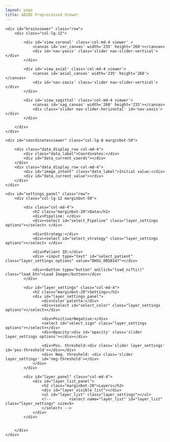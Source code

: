 ```yaml
---
layout: page
title: ABIDE Preprocessed Viewer
---
```


<link href="stylesheets/style.css" media="screen" rel="stylesheet" type="text/css" />
<link href="stylesheets/bootstrap.min.css" media="screen" rel="stylesheet" type="text/css" />
<script src="javascripts/panzoom.js" type="text/javascript"></script>
<script src="javascripts/jquery.min.js" type="text/javascript"></script>
<script src="javascripts/xtk.js" type="text/javascript"></script>
<script src="javascripts/jquery-ui.min.js" type="text/javascript"></script>
<script src="javascripts/bootstrap.min.js" type="text/javascript"></script>
<script src="javascripts/rainbow.js" type="text/javascript"></script>
<script src="javascripts/sylvester.js" type="text/javascript"></script>
<script src="javascripts/amplify.min.js" type="text/javascript"></script>
<script src="javascripts/viewer.js" type="text/javascript"></script>
<script src="javascripts/app.js" type="text/javascript"></script>

<div class='container'>

	<div id="brainviewer" class="row">
		<div class="col-lg-12">

			<div id='view_coronal' class='col-md-4 viewer' >
				<canvas id='cor_canvas' width='235' height='260'></canvas>
				<div id='nav-yaxis' class='slider nav-slider-vertical'></div>
			</div>

			<div id='view_axial' class='col-md-4 viewer'>
				<canvas id='axial_canvas' width='235' height='260'></canvas>
				<div id='nav-zaxis' class='slider nav-slider-vertical'></div>
			</div>

			<div id='view_sagittal' class='col-md-4 viewer'>
				<canvas id='sag_canvas' width='260' height='235'></canvas>
				<div class='slider nav-slider-horizontal' id='nav-xaxis'></div>
			</div>

		</div>
	</div>

	<div id="coordinatesviewer" class="col-lg-8 marginbot-50">

		<div class="data_display_row col-md-4">
			<div class="data_label">Coordinates:</div>
			<div id="data_current_coords"></div>
		</div>
		<div class="data_display_row col-md-4">
			<div id="image_intent" class="data_label">Initial value:</div>
			<div id="data_current_value"></div>
		</div>
	</div>

	<div id="settings_panel" class="row">
		<div class="col-lg-12 marginbot-50"> 

			<div class="col-md-4">
				<h2 class="marginbot-20">Data</h2>
				<div>Pipeline: </div>
				<div><select id="select_Pipeline" class="layer_settings options"></select> </div>

				<div>Strategy:</div>
				<div><select id="select_strategy" class="layer_settings options"></select> </div>

				<div>Patient ID:</div>
				<div> <input type="text" id="select_patient" class="layer_settings options" value="OHSU_0050147"></div>
				
				<div><button type="button" onClick="load_nifti()" class="load_btn">Load Image</button></div>
			</div>

			<div id="layer_settings" class="col-md-4">
				<h2 class="marginbot-20">Settings</h2>
				<div id="layer_settings_panel">
					<div>Color palette:</div>
					<div><select id="select_color" class="layer_settings options"></select></div>

					<div>Positive/Negative:</div>
					<select id="select_sign" class="layer_settings options"></select></div>
					<div>Opacity:<div id='opacity' class='slider layer_settings options'></div></div>

					<div>Pos. threshold:<div class='slider layer_settings' id='pos-threshold'></div></div>
					<div> Neg. threshold: <div class='slider layer_settings' id='neg-threshold'></div>
				</div>
			</div>

			<div id="layer_panel" class="col-md-4">
				<div id="layer_list_panel">
					<h2 class="marginbot-20">Layers</h2>
					<div id="layer_visible_list"></div>
					<ul id="layer_list" class="layer_settings"></ul>
					<!-- 		<select name="layer_list" id="layer_list" class="layer_settings" size=5>
					</select> -->
				</div>
			</div>


		</div>
	</div>

</div>

<script>
function load_nifti() {
	viewer.clearImages();
	pipeline = $('#select_Pipeline').val();
	strategy = $('#select_strategy').val();
	patient = $('#select_patient').val();

	images = [
		 {
		 	'url': 'https://s3.amazonaws.com/fcp-indi/data/Projects/ABIDE_Initiative/Outputs/'+ pipeline +'/' + strategy + '/func_mean/' + patient + '_func_mean.nii.gz',
		 	'name': 'mean functional',
		 	'colorPalette': 'grayscale',
		 	'intent': 'Intensity:'
		},
		{
			'url': 'https://s3.amazonaws.com/fcp-indi/data/Projects/ABIDE_Initiative/Outputs/'+ pipeline +'/' + strategy + '/alff/' + patient + '_alff.nii.gz',
			'name': 'ALFF',
			'colorPalette': 'red-yellow-blue',
			'intent': 'z-score:'
		},
		{
			'url': 'https://s3.amazonaws.com/fcp-indi/data/Projects/ABIDE_Initiative/Outputs/'+ pipeline +'/' + strategy + '/falff/' + patient + '_falff.nii.gz',
			'name': 'fALFF',
			'colorPalette': 'red-yellow-blue',
			'intent': 'z-score:'
		},
		{
			'url': 'https://s3.amazonaws.com/fcp-indi/data/Projects/ABIDE_Initiative/Outputs/'+ pipeline +'/' + strategy + '/vmhc/' + patient + '_vmhc.nii.gz',
			'name': 'VMHC',
			'colorPalette': 'red-yellow-blue',
			'intent': 'z-score:'
		},
		{
			'url': 'https://s3.amazonaws.com/fcp-indi/data/Projects/ABIDE_Initiative/Outputs/'+ pipeline +'/' + strategy + '/lfcd/' + patient + '_lfcd.nii.gz',
			'name': 'LFCD',
			'colorPalette': 'red-yellow-blue',
			'intent': 'z-score:'
		},
		{
			'url': 'https://s3.amazonaws.com/fcp-indi/data/Projects/ABIDE_Initiative/Outputs/'+ pipeline +'/' + strategy + '/reho/' + patient + '_reho.nii.gz',
			'name': 'REHO',
			'colorPalette': 'red-yellow-blue',
			'intent': 'z-score:'
		},
		{
			'url': 'https://s3.amazonaws.com/fcp-indi/data/Projects/ABIDE_Initiative/Outputs/'+ pipeline +'/' + strategy + '/degree_weighted/' + patient + '_degree_weighted.nii.gz',
			'name': 'Degree Weighted',
			'colorPalette': 'red-yellow-blue',
			'intent': 'z-score:'
		},
		{
			'url': 'https://s3.amazonaws.com/fcp-indi/data/Projects/ABIDE_Initiative/Outputs/'+ pipeline +'/' + strategy + '/degree_binarize/' + patient + '_degree_binarize.nii.gz',
			'name': 'Degree Binarized',
			'colorPalette': 'red-yellow-blue',
			'intent': 'z-score:'
		},
		{
			'url': 'https://s3.amazonaws.com/fcp-indi/data/Projects/ABIDE_Initiative/Outputs/'+ pipeline +'/' + strategy + '/eigenvector_weighted/' + patient + '_eigenvector_weighted.nii.gz',
			'name': 'Eigenvector Weighted',
			'colorPalette': 'red-yellow-blue',
			'intent': 'Intensity:'
		},
		{
			'url': 'https://s3.amazonaws.com/fcp-indi/data/Projects/ABIDE_Initiative/Outputs/'+ pipeline +'/' + strategy + '/eigenvector_binarize/' + patient + '_eigenvector_binarize.nii.gz',
			'name': 'Eigenvector Binarized',
			'colorPalette': 'red-yellow-blue',
			'intent': 'Intensity:'
		}
	];

	viewer.loadImages(images);
};
</script>

